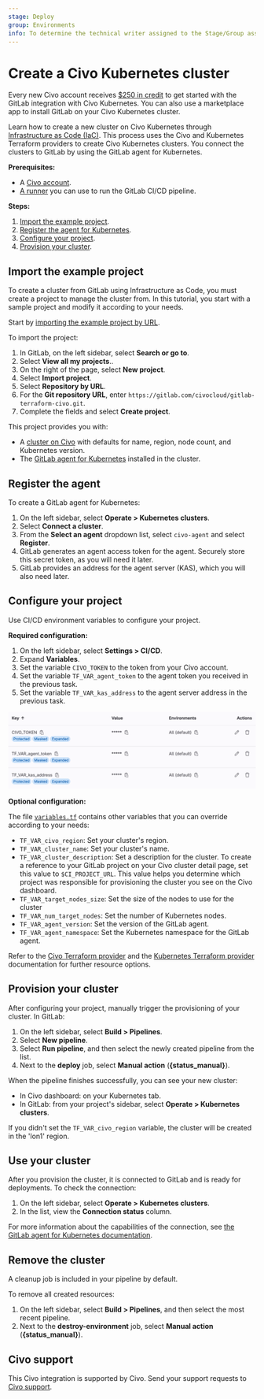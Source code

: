 ```yaml
---
stage: Deploy
group: Environments
info: To determine the technical writer assigned to the Stage/Group associated with this page, see https://handbook.gitlab.com/handbook/product/ux/technical-writing/#assignments
---
```


# Create a Civo Kubernetes cluster

Every new Civo account receives [$250 in credit](https://dashboard.civo.com/signup) to get started with the GitLab integration with Civo Kubernetes. You can also use a marketplace app to install GitLab on your Civo Kubernetes cluster.

Learn how to create a new cluster on Civo Kubernetes through
[Infrastructure as Code (IaC)](../../index.md). This process uses the Civo
and Kubernetes Terraform providers to create Civo Kubernetes clusters. You connect the clusters to GitLab
by using the GitLab agent for Kubernetes.

**Prerequisites:**

- A [Civo account](https://dashboard.civo.com/signup).
- [A runner](https://docs.gitlab.com/runner/install/) you can use to run the GitLab CI/CD pipeline.

**Steps:**

1. [Import the example project](#import-the-example-project).
1. [Register the agent for Kubernetes](#register-the-agent).
1. [Configure your project](#configure-your-project).
1. [Provision your cluster](#provision-your-cluster).

## Import the example project

To create a cluster from GitLab using Infrastructure as Code, you must
create a project to manage the cluster from. In this tutorial, you start with
a sample project and modify it according to your needs.

Start by [importing the example project by URL](../../../project/import/repo_by_url.md).

To import the project:

1. In GitLab, on the left sidebar, select **Search or go to**.
1. Select **View all my projects**..
1. On the right of the page, select **New project**.
1. Select **Import project**.
1. Select **Repository by URL**.
1. For the **Git repository URL**, enter `https://gitlab.com/civocloud/gitlab-terraform-civo.git`.
1. Complete the fields and select **Create project**.

This project provides you with:

- A [cluster on Civo](https://gitlab.com/civocloud/gitlab-terraform-civo/-/blob/master/civo.tf) with defaults for name, region, node count, and Kubernetes version.
- The [GitLab agent for Kubernetes](https://gitlab.com/civocloud/gitlab-terraform-civo/-/blob/master/agent.tf) installed in the cluster.

## Register the agent

To create a GitLab agent for Kubernetes:

1. On the left sidebar, select **Operate > Kubernetes clusters**.
1. Select **Connect a cluster**.
1. From the **Select an agent** dropdown list, select `civo-agent` and select **Register**.
1. GitLab generates an agent access token for the agent. Securely store this secret token, as you will need it later.
1. GitLab provides an address for the agent server (KAS), which you will also need later.

## Configure your project

Use CI/CD environment variables to configure your project.

**Required configuration:**

1. On the left sidebar, select **Settings > CI/CD**.
1. Expand **Variables**.
1. Set the variable `CIVO_TOKEN` to the token from your Civo account.
1. Set the variable `TF_VAR_agent_token` to the agent token you received in the previous task.
1. Set the variable `TF_VAR_kas_address` to the agent server address in the previous task.

![img/variables_civo.png](img/variables_civo.png)

**Optional configuration:**

The file [`variables.tf`](https://gitlab.com/civocloud/gitlab-terraform-civo/-/blob/master/variables.tf)
contains other variables that you can override according to your needs:

- `TF_VAR_civo_region`: Set your cluster's region.
- `TF_VAR_cluster_name`: Set your cluster's name.
- `TF_VAR_cluster_description`: Set a description for the cluster. To create a reference to your GitLab project on your Civo cluster detail page, set this value to `$CI_PROJECT_URL`. This value helps you determine which project was responsible for provisioning the cluster you see on the Civo dashboard.
- `TF_VAR_target_nodes_size`: Set the size of the nodes to use for the cluster
- `TF_VAR_num_target_nodes`: Set the number of Kubernetes nodes.
- `TF_VAR_agent_version`: Set the version of the GitLab agent.
- `TF_VAR_agent_namespace`: Set the Kubernetes namespace for the GitLab agent.

Refer to the [Civo Terraform provider](https://registry.terraform.io/providers/civo/civo/latest/docs/resources/kubernetes_cluster) and the [Kubernetes Terraform provider](https://registry.terraform.io/providers/hashicorp/kubernetes/latest/docs) documentation for further resource options.

## Provision your cluster

After configuring your project, manually trigger the provisioning of your cluster. In GitLab:

1. On the left sidebar, select **Build > Pipelines**.
1. Select **New pipeline**.
1. Select **Run pipeline**, and then select the newly created pipeline from the list.
1. Next to the **deploy** job, select **Manual action** (**{status_manual}**).

When the pipeline finishes successfully, you can see your new cluster:

- In Civo dashboard: on your Kubernetes tab.
- In GitLab: from your project's sidebar, select **Operate > Kubernetes clusters**.

If you didn't set the `TF_VAR_civo_region` variable, the cluster will be created in the 'lon1' region.

## Use your cluster

After you provision the cluster, it is connected to GitLab and is ready for deployments. To check the connection:

1. On the left sidebar, select **Operate > Kubernetes clusters**.
1. In the list, view the **Connection status** column.

For more information about the capabilities of the connection, see [the GitLab agent for Kubernetes documentation](../index.md).

## Remove the cluster

A cleanup job is included in your pipeline by default.

To remove all created resources:

1. On the left sidebar, select **Build > Pipelines**, and then select the most recent pipeline.
1. Next to the **destroy-environment** job, select **Manual action** (**{status_manual}**).

## Civo support

This Civo integration is supported by Civo. Send your support requests to [Civo support](https://www.civo.com/contact).
